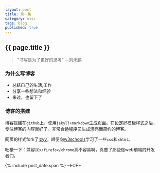 ```yaml
---
layout: post
title: 第一篇
category: misc
tags: blog
published: true
---
```


## {{ page.title }}

> "书写是为了更好的思考"
> --刘未鹏

### 为什么写博客
* 总结自己的生活,工作
* 分享一些想法和经验
* 来过，也留下了

### 博客的搭建
博客搭建在`github`上，使用`jekyll+markdown`生成页面。在设定好模板样式之后，专注博客的内容就好了。非常合适程序员生成漂亮而简约的博客。

网页的样式fork了[lzyy][]，顺便向[w3schools][]学习了一些`css`和`xhtml`。

吐槽一下：兼容`IEx/firefox/chrome`真不容易啊，真苦了那些做web前端的开发者们。

[lzyy]: http://blog.leezhong.com  "无网不剩"
[w3schools]: http://www.w3schools.com "w3schools"

{% include post_date.span %}
~EOF~
